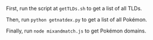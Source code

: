 First, run the script at `getTLDs.sh` to get a list of all TLDs.

Then, run `python getnatdex.py` to get a list of all Pokémon.

Finally, run `node mixandmatch.js` to get Pokémon domains.